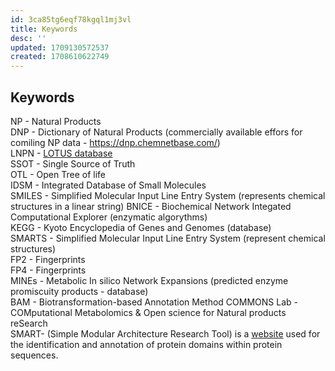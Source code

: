 ```yaml
---
id: 3ca85tg6eqf78kgql1mj3vl
title: Keywords
desc: ''
updated: 1709130572537
created: 1708610622749
---
```



## Keywords
NP - Natural Products  
DNP - Dictionary of Natural Products (commercially available effors for comiling NP data - https://dnp.chemnetbase.com/)  
LNPN - [LOTUS database](https://lotus.naturalproducts.net)  
SSOT - Single Source of Truth  
OTL - Open Tree of life  
IDSM - Integrated Database of Small Molecules  
SMILES - Simplified Molecular Input Line Entry System (represents chemical structures in a linear string)
BNICE - Biochemical Network Integated Computational Explorer (enzymatic algorythms)  
KEGG - Kyoto Encyclopedia of Genes and Genomes (database)  
SMARTS - Simplified Molecular Input Line Entry System (represent chemical structures)  
FP2 - Fingerprints  
FP4 - Fingerprints  
MINEs - Metabolic In silico Network Expansions (predicted enzyme promiscuity products - database)  
BAM - Biotransformation-based Annotation Method
COMMONS Lab - COMputational Metabolomics & Open science for Natural products reSearch  
SMART- (Simple Modular Architecture Research Tool) is a [website](http://smart.embl-heidelberg.de/) used for the identification and annotation of protein domains within protein sequences.  